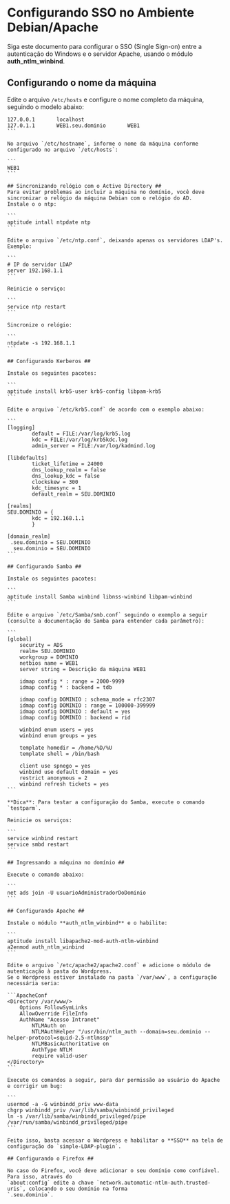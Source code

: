 # Configurando SSO no Ambiente Debian/Apache #

Siga este documento para configurar o SSO (Single Sign-on) entre a autenticação do Windows e o servidor Apache, usando o módulo **auth_ntlm_winbind**.

## Configurando o nome da máquina ##
Edite o arquivo `/etc/hosts` e configure o nome completo da máquina, seguindo o modelo abaixo:

````
127.0.0.1       localhost
127.0.1.1       WEB1.seu.dominio       WEB1
```

No arquivo `/etc/hostname`, informe o nome da máquina conforme configurado no arquivo `/etc/hosts`:

```
WEB1
```

## Sincronizando relógio com o Active Directory ##
Para evitar problemas ao incluir a máquina no domínio, você deve sincronizar o relógio da máquina Debian com o relógio do AD.
Instale o o ntp:

```
aptitude intall ntpdate ntp
```

Edite o arquivo `/etc/ntp.conf`, deixando apenas os servidores LDAP's. Exemplo:

```
# IP do servidor LDAP
server 192.168.1.1
```

Reinicie o serviço:

```
service ntp restart
```

Sincronize o relógio:

```
ntpdate -s 192.168.1.1
```

## Configurando Kerberos ##

Instale os seguintes pacotes:

```
aptitude install krb5-user krb5-config libpam-krb5
```

Edite o arquivo `/etc/krb5.conf` de acordo com o exemplo abaixo:

```
[logging]
        default = FILE:/var/log/krb5.log
        kdc = FILE:/var/log/krb5kdc.log
        admin_server = FILE:/var/log/kadmind.log

[libdefaults]
        ticket_lifetime = 24000
        dns_lookup_realm = false
        dns_lookup_kdc = false
        clockskew = 300
        kdc_timesync = 1
        default_realm = SEU.DOMINIO

[realms]
SEU.DOMINIO = {
        kdc = 192.168.1.1
        }

[domain_realm]
 .seu.dominio = SEU.DOMINIO
  seu.dominio = SEU.DOMINIO
```

## Configurando Samba ##

Instale os seguintes pacotes:

```
aptitude install Samba winbind libnss-winbind libpam-winbind
```

Edite o arquivo `/etc/Samba/smb.conf` seguindo o exemplo a seguir (consulte a documentação do Samba para entender cada parâmetro):

```
[global]
	security = ADS
	realm= SEU.DOMINIO 
	workgroup = DOMINIO 
	netbios name = WEB1
	server string = Descrição da máquina WEB1

	idmap config * : range = 2000-9999
	idmap config * : backend = tdb

	idmap config DOMINIO : schema_mode = rfc2307
	idmap config DOMINIO : range = 100000-399999
	idmap config DOMINIO : default = yes
	idmap config DOMINIO : backend = rid

	winbind enum users = yes
	winbind enum groups = yes
	
	template homedir = /home/%D/%U
	template shell = /bin/bash 
	
	client use spnego = yes
	winbind use default domain = yes
	restrict anonymous = 2
	winbind refresh tickets = yes 
```

**Dica**: Para testar a configuração do Samba, execute o comando `testparm`.

Reinicie os serviços:

```
service winbind restart
service smbd restart
```

## Ingressando a máquina no domínio ##

Execute o comando abaixo: 

```
net ads join -U usuarioAdministradorDoDominio
```

## Configurando Apache ##

Instale o módulo **auth_ntlm_winbind** e o habilite:

```
aptitude install libapache2-mod-auth-ntlm-winbind
a2enmod auth_ntlm_winbind
```

Edite o arquivo `/etc/apache2/apache2.conf` e adicione o módulo de autenticação à pasta do Wordpress. 
Se o Wordpress estiver instalado na pasta `/var/www`, a configuração necessária seria:

```ApacheConf
<Directory /var/www/>
    Options FollowSymLinks
    AllowOverride FileInfo
    AuthName "Acesso Intranet"
		NTLMAuth on
		NTLMAuthHelper "/usr/bin/ntlm_auth --domain=seu.dominio --helper-protocol=squid-2.5-ntlmssp"
		NTLMBasicAuthoritative on
		AuthType NTLM
		require valid-user
</Directory>
```

Execute os comandos a seguir, para dar permissão ao usuário do Apache e corrigir um bug:

```
usermod -a -G winbindd_priv www-data
chgrp winbindd_priv /var/lib/samba/winbindd_privileged
ln -s /var/lib/samba/winbindd_privileged/pipe /var/run/samba/winbindd_privileged/pipe
```

Feito isso, basta acessar o Wordpress e habilitar o **SSO** na tela de configuração do `simple-LDAP-plugin`.

## Configurando o Firefox ##

No caso do Firefox, você deve adicionar o seu domínio como confiável. Para isso, através do 
`about:config` edite a chave `network.automatic-ntlm-auth.trusted-uris`, colocando o seu domínio na forma
`.seu.dominio`.



